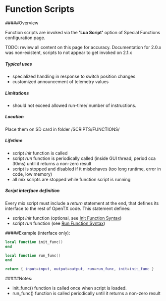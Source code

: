 # Function Scripts

#####Overview

Function scripts are invoked via the **'Lua Script'** option of Special Functions configuration page.

<div class=todo>
TODO: review all content on this page for accuracy.  Documentation for 2.0.x was non-existent, scripts to not appear to get invoked on 2.1.x
</div>

##### Typical uses

* specialized handling in response to switch position changes
* customized announcement of telemetry values

##### Limitations

* should not exceed allowed run-time/ number of instructions.

##### Location

Place them on SD card in folder /SCRIPTS/FUNCTIONS/

##### Lifetime

* script *init* function is called
* script *run* function is periodically called (inside GUI thread, period cca 30ms) until it returns a non-zero result
* script is stopped and disabled if it misbehaves (too long runtime, error in code, low memory)
* all mix scripts are stopped while function script is running 

##### Script interface definition

Every mix script must include a *return* statement at the end, that defines its interface to the rest of OpenTX code. This statement defines:
* script *init* function (optional, see [Init Function Syntax](init_function_syntax.md))
* script *run* function (see [Run Function Syntax](run_function_syntax.md))

#####Example (interface only):
```lua
local function init_func()
end

local function run_func()
end

return { input=input, output=output, run=run_func, init=init_func }
```

#####Notes:
* init_func() function is called once when script is loaded.
* run_func() function is called periodically until it returns a non-zero result

